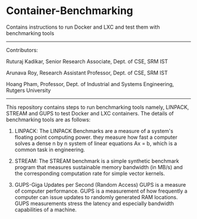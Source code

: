 # Container-Benchmarking
Contains instructions to run Docker and LXC and test them with benchmarking tools
________________________________________________________________________________________

Contributors:

  Ruturaj Kadikar, Senior Research Associate, Dept. of CSE, SRM IST
  
  Arunava Roy, Research Assistant Professor, Dept. of CSE, SRM IST
  
  Hoang Pham, Professor, Dept. of Industrial and Systems Engineering, Rutgers University
________________________________________________________________________________________

This repository contains steps to run benchmarking tools namely, LINPACK, STREAM and GUPS
to test Docker and LXC containers. The details of benchmarking tools are as follows:

1. LINPACK:
  The LINPACK Benchmarks are a measure of a system's floating point computing power. 
  they measure how fast a computer solves a dense n by n system of linear equations 
  Ax = b, which is a common task in engineering.

2. STREAM:
  The STREAM benchmark is a simple synthetic benchmark program that measures sustainable 
  memory bandwidth (in MB/s) and the corresponding computation rate for simple vector 
  kernels. 

3. GUPS-Giga Updates per Second (Random Access)
  GUPS is a measure of computer performance. GUPS is a measurement of how frequently a 
  computer can issue updates to randomly generated RAM locations. GUPS measurements 
  stress the latency and especially bandwidth capabilities of a machine.
